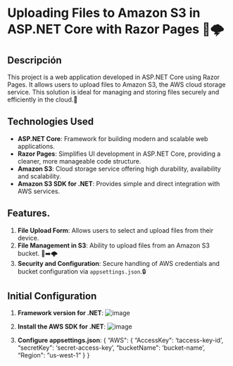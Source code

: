 # Uploading Files to Amazon S3 in ASP.NET Core with Razor Pages 📁🌩️

## Descripción

This project is a web application developed in ASP.NET Core using Razor Pages. It allows users to upload files to Amazon S3, the AWS cloud storage service. This solution is ideal for managing and storing files securely and efficiently in the cloud.🚀

## Technologies Used

- **ASP.NET Core**: Framework for building modern and scalable web applications.
- **Razor Pages**: Simplifies UI development in ASP.NET Core, providing a cleaner, more manageable code structure.
- **Amazon S3**: Cloud storage service offering high durability, availability and scalability.
- **Amazon S3 SDK for .NET**: Provides simple and direct integration with AWS services.

## Features.

1. **File Upload Form**: Allows users to select and upload files from their device.
2. **File Management in S3**: Ability to upload files from an Amazon S3 bucket. 📄➡️🌩️
3. **Security and Configuration**: Secure handling of AWS credentials and bucket configuration via `appsettings.json`.🔒

## Initial Configuration
1. **Framework version for .NET**:
![image](https://github.com/user-attachments/assets/6537d05f-93e9-46d5-9c4a-e9b731fe6f37)
  
2. **Install the AWS SDK for .NET**:
 ![image](https://github.com/user-attachments/assets/7e45dfef-6319-4e3e-9109-7bfee08448df)

2. **Configure appsettings.json**:
{
  “AWS": {
    “AccessKey": ‘taccess-key-id’,
    “secretKey": ‘secret-access-key’,
    “bucketName": ‘bucket-name’,
    “Region": ”us-west-1”
  }
}
